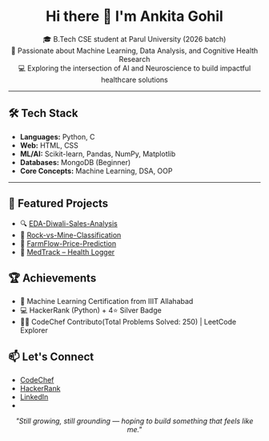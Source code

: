 <h1 align="center">Hi there 👋 I'm Ankita Gohil</h1>

<p align="center">
🎓 B.Tech CSE student at Parul University (2026 batch) <br>
🧠 Passionate about Machine Learning, Data Analysis, and Cognitive Health Research <br>
💻 Exploring the intersection of AI and Neuroscience to build impactful healthcare solutions
</p>

---

## 🛠️ Tech Stack

- **Languages:** Python, C  
- **Web:** HTML, CSS  
- **ML/AI:** Scikit-learn, Pandas, NumPy, Matplotlib  
- **Databases:** MongoDB (Beginner)  
- **Core Concepts:** Machine Learning, DSA, OOP  

---

## 🚀 Featured Projects

- 🔍 [EDA-Diwali-Sales-Analysis](https://github.com/Avgohil/EDA-Diwali-Sales-Analysis)  
- 🎯 [Rock-vs-Mine-Classification](https://github.com/Avgohil/rock-vs-mine-classification-)  
- 🌾 [FarmFlow-Price-Prediction](https://github.com/Avgohil/FarmFlow-Price-Prediction)  
- 💊 [MedTrack – Health Logger](https://github.com/Avgohil/Med-Track-) 

## 🏆 Achievements

- 🧠 Machine Learning Certification from IIIT Allahabad  
- 💻 HackerRank (Python) +  4⭐ Silver Badge  
- 👩‍💻 CodeChef Contributo(Total Problems Solved: 250) | LeetCode Explorer  

## 📫 Let's Connect

- [CodeChef](https://www.codechef.com/users/ankitagohil29)  
- [HackerRank](https://www.hackerrank.com/profile/ankitagohil945)  
- [LinkedIn](https://www.linkedin.com/in/ankitagohil29)
- 
<p align="center"><i>
"Still growing, still grounding — hoping to build something that feels like me."
</i></p>
